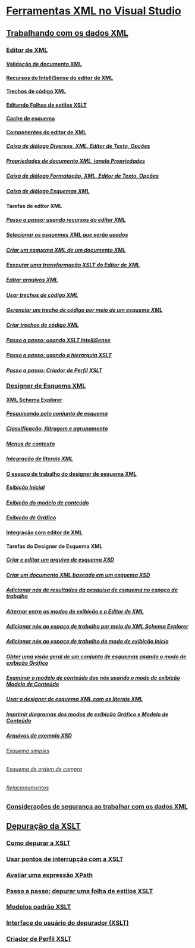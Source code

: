 # [Ferramentas XML no Visual Studio](xml-tools-in-visual-studio.md)
## [Trabalhando com os dados XML](working-with-xml-data.md)
### [Editor de XML](xml-editor.md)
#### [Validação de documento XML](xml-document-validation.md)
#### [Recursos do IntelliSense do editor de XML](xml-editor-intellisense-features.md)
#### [Trechos de código XML](xml-snippets.md)
#### [Editando Folhas de estilos XSLT](editing-xslt-style-sheets.md)
#### [Cache de esquema](schema-cache.md)
#### [Componentes do editor de XML](xml-editor-components.md)
##### [Caixa de diálogo Diversos, XML, Editor de Texto, Opções](miscellaneous-xml-text-editor-options-dialog-box.md)
##### [Propriedades de documento XML, janela Propriedades](xml-document-properties-properties-window.md)
##### [Caixa de diálogo Formatação, XML, Editor de Texto, Opções](formatting-xml-text-editor-options-dialog-box.md)
##### [Caixa de diálogo Esquemas XML](xml-schemas-dialog-box.md)
#### Tarefas de editor XML
##### [Passo a passo: usando recursos do editor XML](walkthrough-using-xml-editor-features.md)
##### [Selecionar os esquemas XML que serão usados](how-to-select-the-xml-schemas-to-use.md)
##### [Criar um esquema XML de um documento XML](how-to-create-an-xml-schema-from-an-xml-document.md)
##### [Executar uma transformação XSLT do Editor de XML](how-to-execute-an-xslt-transformation-from-the-xml-editor.md)
##### [Editar arquivos XML](how-to-edit-xml-files.md)
##### [Usar trechos de código XML](how-to-use-xml-snippets.md)
##### [Gerenciar um trecho de código por meio de um esquema XML](how-to-generate-an-xml-snippet-from-an-xml-schema.md)
##### [Criar trechos de código XML](how-to-create-xml-snippets.md)
##### [Passo a passo: usando XSLT IntelliSense](walkthrough-using-xslt-intellisense.md)
##### [Passo a passo: usando a hierarquia XSLT](walkthrough-using-xslt-hierarchy.md)
##### [Passo a passo: Criador de Perfil XSLT](walkthrough-xslt-profiler.md)
### [Designer de Esquema XML](xml-schema-designer.md)
#### [XML Schema Explorer](xml-schema-explorer.md)
##### [Pesquisando pelo conjunto de esquema](searching-the-schema-set.md)
##### [Classificação, filtragem e agrupamento](sorting-filtering-and-grouping-xml-schema-explorer.md)
##### [Menus de contexto](context-menus-xml-schema-explorer.md)
##### [Integração de literais XML](integration-of-xml-literals-with-xml-schema-explorer.md)
#### [O espaço de trabalho do designer de esquema XML](xml-schema-designer-workspace.md)
##### [Exibição Inicial](start-view.md)
##### [Exibição do modelo de conteúdo](content-model-view.md)
##### [Exibição de Gráfico](graph-view.md)
#### [Integração com editor de XML](integration-with-xml-editor.md)
#### Tarefas do Designer de Esquema XML
##### [Criar e editar um arquivo de esquema XSD](how-to-create-and-edit-an-xsd-schema-file.md)
##### [Criar um documento XML baseado em um esquema XSD](how-to-create-an-xml-document-based-on-an-xsd-schema.md)
##### [Adicionar nós de resultados da pesquisa de esquema no espaço de trabalho](how-to-add-schema-set-search-result-nodes-to-the-workspace.md)
##### [Alternar entre os modos de exibição e o Editor de XML](how-to-switch-between-views-and-the-xml-editor.md)
##### [Adicionar nós ao espaço de trabalho por meio do XML Schema Explorer](how-to-add-nodes-to-the-workspace-from-the-xml-schema-explorer.md)
##### [Adicionar nós ao espaço de trabalho do modo de exibição Início](how-to-add-nodes-to-the-workspace-from-the-start-view.md)
##### [Obter uma visão geral de um conjunto de esquemas usando o modo de exibição Gráfico](how-to-get-an-overview-of-a-schema-set-using-the-graph-view.md)
##### [Examinar o modelo de conteúdo dos nós usando o modo de exibição Modelo de Conteúdo](how-to-examine-the-content-model-of-nodes-using-the-content-model-view.md)
##### [Usar o designer de esquema XML com os literais XML](how-to-use-the-xml-schema-designer-with-xml-literals.md)
##### [Imprimir diagramas dos modos de exibição Gráfico e Modelo de Conteúdo](how-to-print-diagrams-from-the-graph-view-and-the-content-model-view.md)
##### [Arquivos de exemplo XSD](sample-xsd-files.md)
###### [Esquema simples](sample-xsd-file-simple-schema.md)
###### [Esquema de ordem de compra](sample-xsd-file-purchase-order-schema.md)
###### [Relacionamentos](sample-xsd-file-relationships.md)
### [Considerações de segurança ao trabalhar com os dados XML](security-considerations-when-working-with-xml-data.md)
## [Depuração da XSLT](debugging-xslt.md)
### [Como depurar a XSLT](how-to-start-debugging-xslt.md)
### [Usar pontos de interrupção com a XSLT](how-to-use-breakpoints-with-xslt.md)
### [Avaliar uma expressão XPath](how-to-evaluate-an-xpath-expression.md)
### [Passo a passo: depurar uma folha de estilos XSLT](walkthrough-debug-an-xslt-style-sheet.md)
### [Modelos padrão XSLT](xslt-default-templates.md)
### [Interface do usuário do depurador (XSLT)](debugger-user-interface-xslt.md)
### [Criador de Perfil XSLT](xslt-profiler.md)
